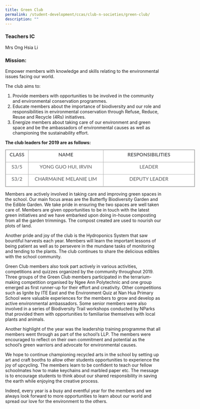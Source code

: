 ```yaml
---
title: Green Club
permalink: /student-development/ccas/club-n-societies/green-club/
description: ""
---
```

### Teachers IC

Mrs Ong Hsia Li 

  

### Mission:

Empower members with knowledge and skills relating to the environmental issues facing our world.

  

The club aims to:

1.  Provide members with opportunities to be involved in the community and environmental conservation programmes.
2.  Educate members about the importance of biodiversity and our role and responsibilities in environmental conservation through Refuse, Reduce, Reuse and Recycle (4Rs) initiatives.
3.  Energize members about taking care of our environment and green space and be the ambassadors of environmental causes as well as championing the sustainability effort.

**The club leaders for 2019 are as follows:**

  

<table class="iveo_table ives_tab_simple3" style="margin: 0px; outline: 0px; padding: 0px; border-collapse: collapse; border: 1px solid rgb(170, 170, 170); color: rgb(88, 89, 91); font-family: Lato, sans-serif; font-size: 16px; font-style: normal; font-variant-ligatures: normal; font-variant-caps: normal; font-weight: 400; letter-spacing: normal; orphans: 2; text-align: left; text-transform: none; white-space: normal; widows: 2; word-spacing: 0px; -webkit-text-stroke-width: 0px; background-color: rgb(255, 255, 255); text-decoration-thickness: initial; text-decoration-style: initial; text-decoration-color: initial; width: 610px;"><colgroup style="margin: 0px; outline: 0px; padding: 0px;"><col width="75" style="margin: 0px; outline: 0px; padding: 0px;"><col width="257" style="margin: 0px; outline: 0px; padding: 0px;"><col width="310" style="margin: 0px; outline: 0px; padding: 0px;"></colgroup><tbody style="margin: 0px; outline: 0px; padding: 0px;"><tr style="margin: 0px; outline: 0px; padding: 0px; height: 27pt;"><td style="margin: 0px; outline: 0px; padding: 2px; text-align: center; border: 1px solid rgb(170, 170, 170);"><p dir="ltr" style="margin: 0px 0px 10px; outline: 0px; padding: 0px; line-height: 24px !important; color: rgb(88, 89, 91); font-family: Lato, sans-serif; font-size: 16px; font-weight: normal;"><b style="margin: 0px; outline: 0px; padding: 0px;">CLASS</b></p></td><td style="margin: 0px; outline: 0px; padding: 2px; text-align: center; border: 1px solid rgb(170, 170, 170);"><p dir="ltr" style="margin: 0px 0px 10px; outline: 0px; padding: 0px; line-height: 24px !important; color: rgb(88, 89, 91); font-family: Lato, sans-serif; font-size: 16px; font-weight: normal;"><b style="margin: 0px; outline: 0px; padding: 0px;">NAME</b></p></td><td style="margin: 0px; outline: 0px; padding: 2px; text-align: center; border: 1px solid rgb(170, 170, 170); width: 300px;"><p dir="ltr" style="margin: 0px 0px 10px; outline: 0px; padding: 0px; line-height: 24px !important; color: rgb(88, 89, 91); font-family: Lato, sans-serif; font-size: 16px; font-weight: normal;"><b style="margin: 0px; outline: 0px; padding: 0px;">RESPONSIBILITIES</b></p></td></tr><tr style="margin: 0px; outline: 0px; padding: 0px; height: 19pt;"><td style="margin: 0px; outline: 0px; padding: 2px; text-align: center; border: 1px solid rgb(170, 170, 170);"><p dir="ltr" style="margin: 0px 0px 10px; outline: 0px; padding: 0px; line-height: 24px !important; color: rgb(88, 89, 91); font-family: Lato, sans-serif; font-size: 16px; font-weight: normal;">S3/5</p></td><td style="margin: 0px; outline: 0px; padding: 2px; text-align: center; border: 1px solid rgb(170, 170, 170);"><p dir="ltr" style="margin: 0px 0px 10px; outline: 0px; padding: 0px; line-height: 24px !important; color: rgb(88, 89, 91); font-family: Lato, sans-serif; font-size: 16px; font-weight: normal;">YONG GUO HUI, IRVIN</p></td><td style="margin: 0px; outline: 0px; padding: 2px; text-align: center; border: 1px solid rgb(170, 170, 170);"><p dir="ltr" style="margin: 0px 0px 10px; outline: 0px; padding: 0px; line-height: 24px !important; color: rgb(88, 89, 91); font-family: Lato, sans-serif; font-size: 16px; font-weight: normal;">LEADER</p></td></tr><tr style="margin: 0px; outline: 0px; padding: 0px; height: 21pt;"><td style="margin: 0px; outline: 0px; padding: 2px; text-align: center; border: 1px solid rgb(170, 170, 170);"><p dir="ltr" style="margin: 0px 0px 10px; outline: 0px; padding: 0px; line-height: 24px !important; color: rgb(88, 89, 91); font-family: Lato, sans-serif; font-size: 16px; font-weight: normal;">S3/2</p></td><td style="margin: 0px; outline: 0px; padding: 2px; text-align: center; border: 1px solid rgb(170, 170, 170);"><p dir="ltr" style="margin: 0px 0px 10px; outline: 0px; padding: 0px; line-height: 24px !important; color: rgb(88, 89, 91); font-family: Lato, sans-serif; font-size: 16px; font-weight: normal;">CHARMAINE MELANIE LIM</p></td><td style="margin: 0px; outline: 0px; padding: 2px; text-align: center; border: 1px solid rgb(170, 170, 170);"><p dir="ltr" style="margin: 0px 0px 10px; outline: 0px; padding: 0px; line-height: 24px !important; color: rgb(88, 89, 91); font-family: Lato, sans-serif; font-size: 16px; font-weight: normal;">DEPUTY LEADER</p></td></tr></tbody></table>

  
  

Members are actively involved in taking care and improving green spaces in the school. Our main focus areas are the Butterfly Biodiversity Garden and the Edible Garden. We take pride in ensuring the two spaces are well taken care of. Members are given opportunities to be in touch with the latest green initiatives and we have embarked upon doing in-house composting from all the garden trimmings. The compost created are used to nourish our plots of land.

  

Another pride and joy of the club is the Hydroponics System that saw bountiful harvests each year. Members will learn the important lessons of being patient as well as to persevere in the mundane tasks of monitoring and tending to the plants. The club continues to share the delicious edibles with the school community.

  

Green Club members also took part actively in various activities, competitions and quizzes organized by the community throughout 2019. Three groups of the Green Club members participated in the terrarium-making competition organised by Ngee Ann Polytechnic and one group emerged as first runner-up for their effort and creativity. Other competitions such as Ignite by ITE East and the Environment Quiz at Nan Hua Primary School were valuable experiences for the members to grow and develop as active environmental ambassadors. Some senior members were also involved in a series of Biodiversity Trail workshops conducted by NParks that provided them with opportunities to familiarise themselves with local plants and animals.

  

Another highlight of the year was the leadership training programme that all members went through as part of the school’s LLP. The members were encouraged to reflect on their own commitment and potential as the school’s green warriors and advocate for environmental causes.

  

We hope to continue championing recycled arts in the school by setting up art and craft booths to allow other students opportunities to experience the joy of upcycling. The members learn to be confident to teach our fellow schoolmates how to make keychains and marbled paper etc. The message is to encourage students to think about our shared responsibility in saving the earth while enjoying the creative process.

  

Indeed, every year is a busy and eventful year for the members and we always look forward to more opportunities to learn about our world and spread our love for the environment to the others.